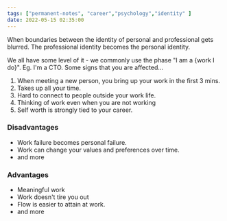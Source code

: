 ```yaml
---
tags: ["permanent-notes", "career","psychology","identity" ]
date: 2022-05-15 02:35:00
---
```


When boundaries between the identity of personal and professional gets blurred. The professional identity becomes the personal identity.

We all have some level of it - we commonly use the phase "I am a {work I do}". Eg. I'm a CTO. Some signs that you are affected...

1. When meeting a new person, you bring up your work in the first 3 mins.
2. Takes up all your time.
3. Hard to connect to people outside your work life.
4. Thinking of work even when you are not working
5. Self worth is strongly tied to your career.

### Disadvantages

- Work failure becomes personal failure.
- Work can change your values and preferences over time.
- and more

### Advantages

- Meaningful work
- Work doesn't tire you out
- Flow is easier to attain at work.
- and more
